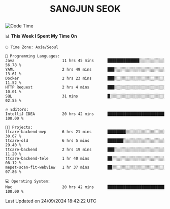 <h1>
 <p align="center">
   SANGJUN SEOK
 </p>
</h1>

<!--START_SECTION:waka-->
![Code Time](http://img.shields.io/badge/Code%20Time-3%2C789%20hrs%2013%20mins-blue)

📊 **This Week I Spent My Time On** 

```text
🕑︎ Time Zone: Asia/Seoul

💬 Programming Languages: 
Java                     11 hrs 45 mins      ██████████████░░░░░░░░░░░   56.78 % 
YAML                     2 hrs 49 mins       ███░░░░░░░░░░░░░░░░░░░░░░   13.61 % 
Docker                   2 hrs 23 mins       ███░░░░░░░░░░░░░░░░░░░░░░   11.52 % 
HTTP Request             2 hrs 4 mins        ███░░░░░░░░░░░░░░░░░░░░░░   10.01 % 
SQL                      31 mins             █░░░░░░░░░░░░░░░░░░░░░░░░   02.55 % 

🔥 Editors: 
IntelliJ IDEA            20 hrs 42 mins      █████████████████████████   100.00 % 

🐱‍💻 Projects: 
ttcare-backend-mvp       6 hrs 21 mins       ████████░░░░░░░░░░░░░░░░░   30.67 % 
ttcare-old               6 hrs 5 mins        ███████░░░░░░░░░░░░░░░░░░   29.40 % 
ttcare-backend           2 hrs 19 mins       ███░░░░░░░░░░░░░░░░░░░░░░   11.20 % 
ttcare-backend-tele      1 hr 40 mins        ██░░░░░░░░░░░░░░░░░░░░░░░   08.12 % 
mepet-scan-fit-webview   1 hr 37 mins        ██░░░░░░░░░░░░░░░░░░░░░░░   07.86 % 

💻 Operating System: 
Mac                      20 hrs 42 mins      █████████████████████████   100.00 % 
```


 Last Updated on 24/09/2024 18:42:22 UTC
<!--END_SECTION:waka-->
